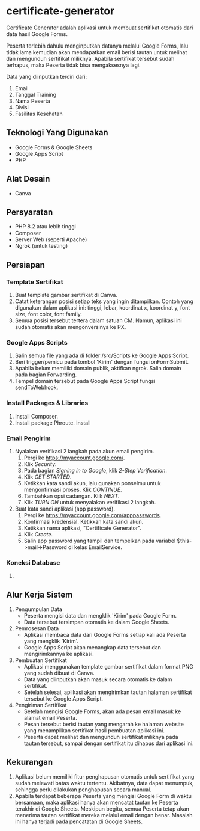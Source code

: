# certificate-generator

Certificate Generator adalah aplikasi untuk membuat sertifikat otomatis dari data hasil Google Forms. 

Peserta terlebih dahulu menginputkan datanya melalui Google Forms, lalu tidak lama kemudian akan mendapatkan email berisi tautan untuk melihat dan mengunduh sertifikat miliknya. Apabila sertifikat tersebut sudah terhapus, maka Peserta tidak bisa mengaksesnya lagi.

Data yang diinputkan terdiri dari:
1. Email
2. Tanggal Training
3. Nama Peserta
4. Divisi
5. Fasilitas Kesehatan

## Teknologi Yang Digunakan
- Google Forms & Google Sheets
- Google Apps Script
- PHP

## Alat Desain
- Canva

## Persyaratan 
- PHP 8.2 atau lebih tinggi
- Composer
- Server Web (seperti Apache)
- Ngrok (untuk testing)

## Persiapan 
### Template Sertifikat
1. Buat template gambar sertifikat di Canva.
2. Catat keterangan posisi setiap teks yang ingin ditampilkan. Contoh yang digunakan dalam aplikasi ini: tinggi, lebar, koordinat x, koordinat y, font size, font color, font family.
3. Semua posisi tersebut tertera dalam satuan CM. Namun, aplikasi ini sudah otomatis akan mengonversinya ke PX.

### Google Apps Scripts
1. Salin semua file yang ada di folder /src/Scripts ke Google Apps Script.
2. Beri trigger/pemicu pada tombol 'Kirim' dengan fungsi onFormSubmit.
3. Apabila belum memiliki domain publik, aktifkan ngrok. Salin domain pada bagian Forwarding.
4. Tempel domain tersebut pada Google Apps Script fungsi sendToWebhook.

### Install Packages & Libraries
1. Install Composer.
2. Install package Phroute.
Install

### Email Pengirim
1. Nyalakan verifikasi 2 langkah pada akun email pengirim. 
    1. Pergi ke https://myaccount.google.com/.
    2. Klik *Security*.
    3. Pada bagian *Signing in to Google*, klik *2-Step Verification*.
    4. Klik *GET STARTED*.
    5. Ketikkan kata sandi akun, lalu gunakan ponselmu untuk mengonfirmasi proses. Klik *CONTINUE*.
    6. Tambahkan opsi cadangan. Klik *NEXT*.
    7. Klik *TURN ON* untuk menyalakan verifikasi 2 langkah.
2. Buat kata sandi aplikasi (app password).
    1. Pergi ke https://myaccount.google.com/apppasswords.
    2. Konfirmasi kredensial. Ketikkan kata sandi akun.
    3. Ketikkan nama aplikasi, "Certificate Generator".
    6. Klik *Create*.
    7. Salin app password yang tampil dan tempelkan pada variabel $this->mail->Password di kelas EmailService.

### Koneksi Database
1. 

## Alur Kerja Sistem
1. Pengumpulan Data
    - Peserta mengisi data dan mengklik 'Kirim' pada Google Form.
    - Data tersebut tersimpan otomatis ke dalam Google Sheets.
2. Pemrosesan Data
    - Aplikasi membaca data dari Google Forms setiap kali ada Peserta yang mengklik 'Kirim'.
    - Google Apps Script akan menangkap data tersebut dan mengirimkannya ke aplikasi.
3. Pembuatan Sertifikat
    - Aplikasi menggunakan template gambar sertifikat dalam format PNG yang sudah dibuat di Canva.
    - Data yang diinputkan akan masuk secara otomatis ke dalam sertifikat.
    - Setelah selesai, aplikasi akan mengirimkan tautan halaman sertifikat tersebut ke Google Apps Script.
4. Pengiriman Sertifikat
    - Setelah mengisi Google Forms, akan ada pesan email masuk ke alamat email Peserta.
    - Pesan tersebut berisi tautan yang mengarah ke halaman website yang menampilkan sertifikat hasil pembuatan aplikasi ini.
    - Peserta dapat melihat dan mengunduh sertifikat miliknya pada tautan tersebut, sampai dengan sertifikat itu dihapus dari aplikasi ini.

## Kekurangan
1. Aplikasi belum memiliki fitur penghapusan otomatis untuk sertifikat yang sudah melewati batas waktu tertentu. Akibatnya, data dapat menumpuk, sehingga perlu dilakukan penghapusan secara manual.
2. Apabila terdapat beberapa Peserta yang mengisi Google Form di waktu bersamaan, maka aplikasi hanya akan mencatat tautan ke Peserta terakhir di Google Sheets. Meskipun begitu, semua Peserta tetap akan menerima tautan sertifikat mereka melalui email dengan benar. Masalah ini hanya terjadi pada pencatatan di Google Sheets. 